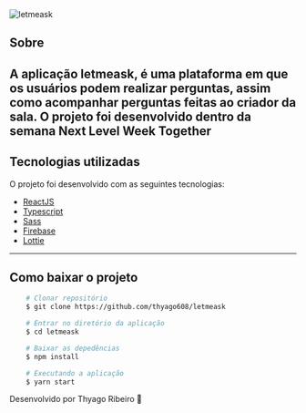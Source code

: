<img src="src/assets/capa.png" alt="letmeask"/>

## Sobre

A aplicação **letmeask**, é uma plataforma em que os usuários podem realizar perguntas, assim como acompanhar perguntas feitas ao criador da sala. O projeto foi desenvolvido dentro da semana **Next Level Week Together**
---

## Tecnologias utilizadas

O projeto foi desenvolvido com as seguintes tecnologias:

- [ReactJS](https://pt-br.reactjs.org/)
- [Typescript](https://www.typescriptlang.org/)
- [Sass](https://sass-lang.com/)
- [Firebase](https://firebase.google.com/)
- [Lottie](https://lottiefiles.com/)

---

## Como baixar o projeto

```bash
    # Clonar repositório
    $ git clone https://github.com/thyago608/letmeask

    # Entrar no diretório da aplicação
    $ cd letmeask

    # Baixar as depedências
    $ npm install

    # Executando a aplicação
    $ yarn start
```


Desenvolvido por Thyago Ribeiro 👋

